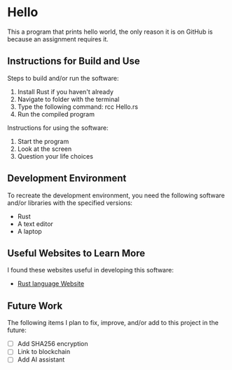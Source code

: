 # Hello

This a program that prints hello world, the only reason it is on GitHub is because an assignment requires it.


## Instructions for Build and Use

Steps to build and/or run the software:

1. Install Rust if you haven't already
2. Navigate to folder with the terminal
3. Type the following command: rcc Hello.rs
4. Run the compiled program

Instructions for using the software:

1. Start the program
2. Look at the screen
3. Question your life choices

## Development Environment 

To recreate the development environment, you need the following software and/or libraries with the specified versions:

* Rust
* A text editor
* A laptop

## Useful Websites to Learn More

I found these websites useful in developing this software:

* [Rust language Website](https://www.rust-lang.org/)

## Future Work

The following items I plan to fix, improve, and/or add to this project in the future:

* [ ] Add SHA256 encryption
* [ ] Link to blockchain
* [ ] Add AI assistant
